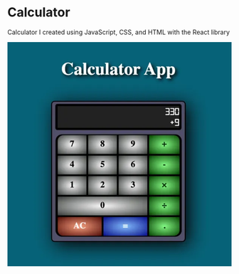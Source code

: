 # Calculator
Calculator I created using JavaScript, CSS, and HTML with the React library

<img src="./images/calc_readme_sh.webp">
